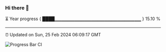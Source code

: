 ### Hi there 👋

⏳ Year progress { ████▁▁▁▁▁▁▁▁▁▁▁▁▁▁▁▁▁▁▁▁▁▁▁▁▁▁ } 15.10 %

---

⏰ Updated on Sun, 25 Feb 2024 06:09:17 GMT

![Progress Bar CI](https://github.com/Shyam-Makwana/GitHub-Actions-Demo/workflows/Progress%20Bar%20CI/badge.svg)
